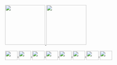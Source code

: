 

<div>
  <a href="https://github.com/RNapo">
    <img height="130em" src="https://github-readme-stats.vercel.app/api?username=RNapo&show_icons=true&theme=dark&include_all_commits=true&count_private=true"/>
    <img height="130em" src="https://github-readme-stats.vercel.app/api/top-langs/?username=RNapo&layout-compact&langs_count&=16&theme=dark"/>
</div>
  
<div style="display: inline_block"><br>
  <img align="center" height="30" width="40" src="https://cdn.jsdelivr.net/gh/devicons/devicon/icons/android/android-original.svg" />
  <img align="center" height="30" width="40" src="https://cdn.jsdelivr.net/gh/devicons/devicon/icons/apple/apple-original.svg" />
  <img align="center" height="30" width="40" src="https://cdn.jsdelivr.net/gh/devicons/devicon/icons/html5/html5-original.svg" />
  <img align="center" height="30" width="40" src="https://cdn.jsdelivr.net/gh/devicons/devicon/icons/css3/css3-original.svg" />
  <img align="center" height="30" width="40" src="https://cdn.jsdelivr.net/gh/devicons/devicon/icons/javascript/javascript-original.svg" />
  <img align="center" height="30" width="40" src="https://cdn.jsdelivr.net/gh/devicons/devicon/icons/php/php-original.svg" />
  <img align="center" height="30" width="40" src="https://cdn.jsdelivr.net/gh/devicons/devicon/icons/csharp/csharp-original.svg" />
  <img align="center" height="30" width="40" src="https://cdn.jsdelivr.net/gh/devicons/devicon/icons/python/python-original.svg" />
  
          
    
</div>  
